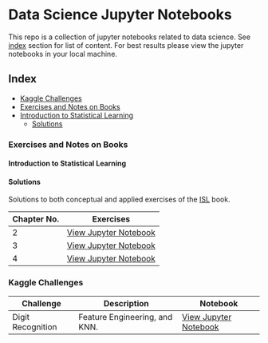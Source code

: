 # Data Science Jupyter Notebooks

This repo is a collection of jupyter notebooks related to data science. See [index](#index) section for list of content. For best results please view the jupyter notebooks in your local machine.

## Index
* [Kaggle Challenges](#kaggle-challenges)
* [Exercises and Notes on Books](#exercises-and-notes-on-books)
 * [Introduction to Statistical Learning](#introduction-to-statistical-learning)
   * [Solutions](#Solutions)


### Exercises and Notes on Books
#### Introduction to Statistical Learning

#### Solutions
Solutions to both conceptual and applied exercises of the [ISL](http://www-bcf.usc.edu/~gareth/ISL/index.html) book. 

|Chapter No. |                                                                               Exercises                                            |  
|------------|------------------------------------------------------------------------------------------------------------------------------------|
|2           | [View Jupyter Notebook](http://nbviewer.jupyter.org/github/evertonjlima/Notebooks/blob/master/ISLR/Exercises/Ch2-Exercises.ipynb)       |
|3           | [View Jupyter Notebook](http://nbviewer.jupyter.org/github/evertonjlima/Notebooks/blob/master/ISLR/Exercises/Ch3-Exercises.ipynb) |
|4           | [View Jupyter Notebook](http://nbviewer.jupyter.org/github/evertonjlima/Notebooks/blob/master/ISLR/Exercises/Ch4-Exercises.ipynb) | 


### Kaggle Challenges


| Challenge          | Description                                          | Notebook  |
|--------------------|------------------------------------------------------|-----------|
| Digit Recognition  | Feature Engineering, and KNN.       |[View Jupyter Notebook](https://nbviewer.jupyter.org/github/evertonjlima/Kaggle/blob/master/Digit-Recognizer/digit-recognizer.ipynb) |

